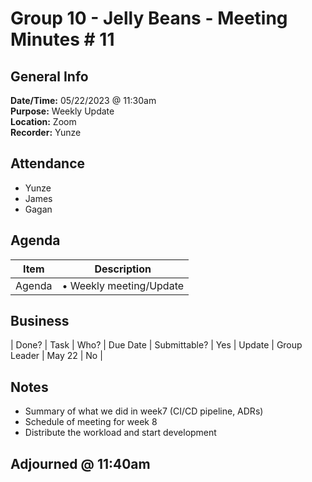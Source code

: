 # Group 10 - Jelly Beans - Meeting Minutes # 11
## General Info
**Date/Time:** 05/22/2023 @ 11:30am <br>
**Purpose:** Weekly Update <br>
**Location:** Zoom<br>
**Recorder:** Yunze <br>

## Attendance

- Yunze
- James
- Gagan

## Agenda
Item | Description
---- | ----
Agenda |• Weekly meeting/Update
## Business
| Done? | Task | Who? | Due Date | Submittable?
| Yes | Update  | Group Leader | May 22 | No |

## Notes
- Summary of what we did in week7 (CI/CD pipeline, ADRs)
- Schedule of meeting for week 8
- Distribute the workload and start development

## Adjourned @ 11:40am